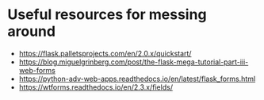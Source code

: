 # Useful resources for messing around

- https://flask.palletsprojects.com/en/2.0.x/quickstart/
- https://blog.miguelgrinberg.com/post/the-flask-mega-tutorial-part-iii-web-forms
- https://python-adv-web-apps.readthedocs.io/en/latest/flask_forms.html
- https://wtforms.readthedocs.io/en/2.3.x/fields/
